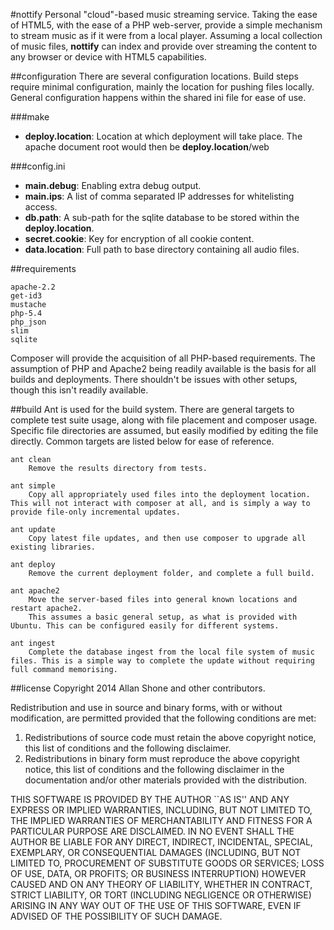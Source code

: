#nottify
Personal "cloud"-based music streaming service. Taking the ease of HTML5, with the ease of a PHP web-server, provide a simple mechanism to stream music as if it were from a local player. Assuming a local collection of music files, __nottify__ can index and provide over streaming the content to any browser or device with HTML5 capabilities.

##configuration
There are several configuration locations. Build steps require minimal configuration, mainly the location for pushing files locally. General configuration happens within the shared ini file for ease of use.

###make
* __deploy.location__: Location at which deployment will take place. The apache document root would then be __deploy.location__/web

###config.ini
* __main.debug__: Enabling extra debug output.
* __main.ips__: A list of comma separated IP addresses for whitelisting access.
* __db.path__: A sub-path for the sqlite database to be stored within the __deploy.location__.
* __secret.cookie__: Key for encryption of all cookie content.
* __data.location__: Full path to base directory containing all audio files.

##requirements
```
apache-2.2
get-id3
mustache
php-5.4
php_json
slim
sqlite
```
Composer will provide the acquisition of all PHP-based requirements. The assumption of PHP and Apache2 being readily available is the basis for all builds and deployments. There shouldn't be issues with other setups, though this isn't readily available.

##build
Ant is used for the build system. There are general targets to complete test suite usage, along with file placement and composer usage. Specific file directories are assumed, but easily modified by editing the file directly. Common targets are listed below for ease of reference.

```
ant clean
    Remove the results directory from tests.

ant simple
    Copy all appropriately used files into the deployment location. This will not interact with composer at all, and is simply a way to provide file-only incremental updates.

ant update
    Copy latest file updates, and then use composer to upgrade all existing libraries.

ant deploy
    Remove the current deployment folder, and complete a full build.

ant apache2
    Move the server-based files into general known locations and restart apache2.
    This assumes a basic general setup, as what is provided with Ubuntu. This can be configured easily for different systems.

ant ingest
    Complete the database ingest from the local file system of music files. This is a simple way to complete the update without requiring full command memorising.
```

##license
Copyright 2014 Allan Shone and other contributors.

Redistribution and use in source and binary forms, with or without
modification, are permitted provided that the following conditions
are met:

 1. Redistributions of source code must retain the above copyright
    notice, this list of conditions and the following disclaimer.
 2. Redistributions in binary form must reproduce the above copyright
    notice, this list of conditions and the following disclaimer in the
    documentation and/or other materials provided with the distribution.

THIS SOFTWARE IS PROVIDED BY THE AUTHOR ``AS IS'' AND ANY EXPRESS OR
IMPLIED WARRANTIES, INCLUDING, BUT NOT LIMITED TO, THE IMPLIED WARRANTIES
OF MERCHANTABILITY AND FITNESS FOR A PARTICULAR PURPOSE ARE DISCLAIMED.
IN NO EVENT SHALL THE AUTHOR BE LIABLE FOR ANY DIRECT, INDIRECT,
INCIDENTAL, SPECIAL, EXEMPLARY, OR CONSEQUENTIAL DAMAGES (INCLUDING, BUT
NOT LIMITED TO, PROCUREMENT OF SUBSTITUTE GOODS OR SERVICES; LOSS OF USE,
DATA, OR PROFITS; OR BUSINESS INTERRUPTION) HOWEVER CAUSED AND ON ANY
THEORY OF LIABILITY, WHETHER IN CONTRACT, STRICT LIABILITY, OR TORT
(INCLUDING NEGLIGENCE OR OTHERWISE) ARISING IN ANY WAY OUT OF THE USE OF
THIS SOFTWARE, EVEN IF ADVISED OF THE POSSIBILITY OF SUCH DAMAGE.

